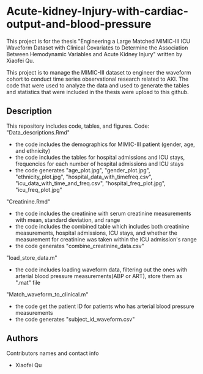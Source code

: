 # Acute-kidney-Injury-with-cardiac-output-and-blood-pressure

This project is for the thesis "Engineering a Large Matched MIMIC-III ICU Waveform Dataset with Clinical Covariates to Determine the Association Between Hemodynamic Variables and Acute Kidney Injury" written by Xiaofei Qu. 

This project is to manage the MIMIC-III dataset to engineer the waveform cohort to conduct time series observational research related to AKI. The code that were used to analyze the data and used to generate the tables and statistics that were included in the thesis were upload to this github.

## Description

This repository includes code, tables, and figures. 
Code: 
"Data_descriptions.Rmd" 
* the code includes the demographics for MIMIC-III patient (gender, age, and ethnicity)
* the code includes the tables for hospital admissions and ICU stays, frequencies for each number of hospital admissions and ICU stays
* the code generates "age_plot.jpg", "gender_plot.jpg", "ethnicity_plot.jpg", "hospital_data_with_timefreq.csv", "icu_data_with_time_and_freq.csv", "hospital_freq_plot.jpg", "icu_freq_plot.jpg"

"Creatinine.Rmd"
* the code includes the creatinine with serum creatinine measurements with mean, standard deviation, and range
* the code includes the combined table which includes both creatinine measurements, hospital admissions, ICU stays, and whether the measurement for creatinine was taken within the ICU admission's range
* the code generates "combine_creatinine_data.csv"

"load_store_data.m"
* the code includes loading waveform data, filtering out the ones with arterial blood pressure measurements(ABP or ART), store them as ".mat" file

"Match_waveform_to_clinical.m"
* the code get the patient ID for patients who has arterial blood pressure measurements
* the code generates "subject_id_waveform.csv"


## Authors

Contributors names and contact info

* Xiaofei Qu
